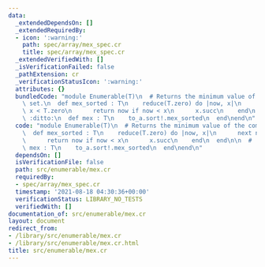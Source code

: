 ```yaml
---
data:
  _extendedDependsOn: []
  _extendedRequiredBy:
  - icon: ':warning:'
    path: spec/array/mex_spec.cr
    title: spec/array/mex_spec.cr
  _extendedVerifiedWith: []
  _isVerificationFailed: false
  _pathExtension: cr
  _verificationStatusIcon: ':warning:'
  attributes: {}
  bundledCode: "module Enumerable(T)\n  # Returns the minimum value of the complement\
    \ set.\n  def mex_sorted : T\n    reduce(T.zero) do |now, x|\n      next now if\
    \ x < T.zero\n      return now if now < x\n      x.succ\n    end\n  end\n\n  #\
    \ :ditto:\n  def mex : T\n    to_a.sort!.mex_sorted\n  end\nend\n"
  code: "module Enumerable(T)\n  # Returns the minimum value of the complement set.\n\
    \  def mex_sorted : T\n    reduce(T.zero) do |now, x|\n      next now if x < T.zero\n\
    \      return now if now < x\n      x.succ\n    end\n  end\n\n  # :ditto:\n  def\
    \ mex : T\n    to_a.sort!.mex_sorted\n  end\nend\n"
  dependsOn: []
  isVerificationFile: false
  path: src/enumerable/mex.cr
  requiredBy:
  - spec/array/mex_spec.cr
  timestamp: '2021-08-18 04:30:36+00:00'
  verificationStatus: LIBRARY_NO_TESTS
  verifiedWith: []
documentation_of: src/enumerable/mex.cr
layout: document
redirect_from:
- /library/src/enumerable/mex.cr
- /library/src/enumerable/mex.cr.html
title: src/enumerable/mex.cr
---
```


